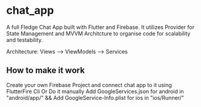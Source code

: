 # chat_app

A full Fledge Chat App built with Flutter and Firebase. It utilizes Provider for State Management and MVVM Architcture to organise code for scalability and testability.

Architecture: Views --> ViewModels --> Services

## How to make it work

Create your own Firebase Project and connect chat app to it using FlutterFire Cli
Or Do it manually
Add GoogleServices.json for android in "android/app/" && Add GoogleService-Info.plist for ios in "ios/Runner/"

